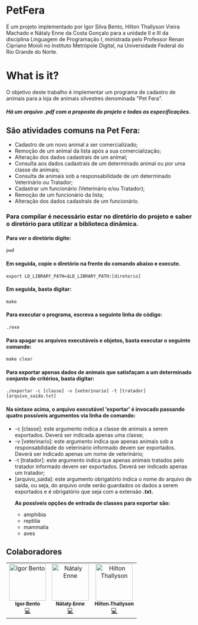 # PetFera

É um projeto implementado por Igor Silva Bento, Hilton Thallyson Vieira Machado e Nátaly Enne da Costa Gonçalo para a unidade II e III da disciplina Linguagem de Programação I, ministrada pelo Professor Renan Cipriano Moioli no Instituto Metrópole Digital, na Universidade Federal do Rio Grande do Norte. 

# What is it?

O objetivo deste trabalho é implementar um programa de cadastro de animais para a loja de
animais silvestres denominada "Pet Fera".

##### Há um arquivo .pdf com a proposta do projeto e todas as especificações.

## São atividades comuns na Pet Fera:
<ul>
  <li>Cadastro de um novo animal a ser comercializado;</li>
  <li>Remoção de um animal da lista após a sua comercialização;</li>
  <li>Alteração dos dados cadastrais de um animal;</li>
  <li>Consulta aos dados cadastrais de um determinado animal ou por uma classe de animais;</li>
  <li>Consulta de animais sob a responsabilidade de um determinado Veterinário ou Tratador;</li>
  <li>Cadastrar um funcionário (Veterinário e/ou Tratador);</li>
  <li>Remoção de um funcionário da lista;</li>
  <li>Alteração dos dados cadastrais de um funcionário.</li>
</ul>

### Para compilar é necessário estar no diretório do projeto e saber o diretório para utilizar a biblioteca dinâmica.

#### Para ver o diretório digite:

<pre><code>pwd</code></pre>

#### Em seguida, copie o diretório na frente do comando abaixo e execute.
<pre><code>export LD_LIBRARY_PATH=$LD_LIBRARY_PATH:[diretorio]</code></pre>

#### Em seguida, basta digitar:
 
 <pre><code>make</code></pre>

#### Para executar o programa, escreva a seguinte linha de código:

<pre><code>./exe</code></pre>

#### Para apagar os arquivos executáveis e objetos, basta executar o seguinte comando:
<pre><code>make clear</code></pre>

#### Para exportar apenas dados de animais que satisfaçam a um determinado conjunto de critérios, basta digitar:
<pre><code>./exportar -c [classe] -v [veterinario] -t [tratador] [arquivo_saida.txt]</code></pre>

#### Na sintaxe acima, o arquivo executável 'exportar' é invocado passando quatro possíveis argumentos via linha de comando:
  * -c [classe]: este argumento indica a classe de animais a serem exportados. Deverá ser indicada apenas uma classe;</li>
  * -v [veterinario]: este argumento indica que apenas animais sob a responsabilidade do veterinário informado devem ser exportados. Deverá ser indicado apenas um nome de veterinário;</li>
  * -t [tratador]: este argumento indica que apenas animais tratados pelo tratador informado devem ser exportados. Deverá ser indicado apenas um tratador;</li>
  * [arquivo_saida]: este argumento obrigatório indica o nome do arquivo de saída, ou seja, do arquivo onde serão guardados os dados a serem exportados e é obrigatório que seja com a extensão <strong>.txt.</strong></li>

<ul>  
  <strong> As possíveis opções de entrada de classes para exportar são:</strong>

  <ul>
    <li>amphibia</li>
    <li>reptilia</li>
    <li>mammalia</li>
    <li>aves</li>
  </ul>
</ul>

## Colaboradores
<table>
  <tr>
    <td align="center">
      <a href="https://github.com/Igorsb3000">
        <img src="https://avatars1.githubusercontent.com/u/23422424?s=400&v=4" width="100px;" alt="Igor Bento"/>
        <br />
        <sub><b>Igor Bento</b></sub>
      </a><br />
      <a href="https://github.com/nataly-enne/pet-fera/commits?author=Igorsb3000" title="Code">💻</a>
    </td>
    <td align="center">
      <a href="https://github.com/SrtaEnne">
        <img src="https://avatars3.githubusercontent.com/u/26802307?s=400&v=4" width="100px;" alt="Nátaly Enne"/>
        <br />
        <sub><b>Nátaly Enne</b></sub>
      </a><br />
      <a href="https://github.com/nataly-enne/pet-fera/commits?author=SrtaEnne" title="Code">💻</a>
    </td>
    <td align="center">
      <a href="https://github.com/HiltonThallyson">
        <img src="https://avatars1.githubusercontent.com/u/20178068?s=400&v=4" width="100px;" alt="Hilton Thallyson"/>
        <br />
        <sub><b>Hilton Thallyson</b></sub>
      </a><br />
      <a href="https://github.com/nataly-enne/pet-fera/commits?author=HiltonThallyson" title="Code">💻</a>
    </td>
  </tr>
</table>

